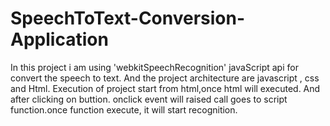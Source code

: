 # SpeechToText-Conversion-Application

In this project i am using 'webkitSpeechRecognition' javaScript api for convert the speech to text.
And the project  architecture are javascript , css and Html. 
Execution of project start from html,once html will executed. And after clicking on buttion. onclick event will raised call goes to script function.once function execute, it will start recognition.
